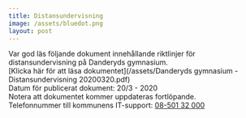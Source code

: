 ```yaml
---
title: Distansundervisning
image: /assets/bluedot.png
layout: post
---
```

Var god läs följande dokument innehållande riktlinjer för distansundervisning på Danderyds gymnasium.
<br>
[Klicka här för att läsa dokumentet](/assets/Danderyds gymnasium - Distansundervisning 20200320.pdf)
<br>
Datum för publicerat dokument: 20/3 - 2020
<br>
Notera att dokumentet kommer uppdateras fortlöpande.
<br>
Telefonnummer till kommunens IT-support: <a href="tel:08-501 32 000">08-501 32 000</a>
